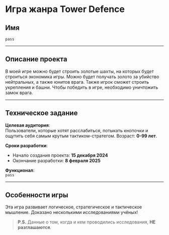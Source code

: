 # Игра жанра Tower Defence  

## Имя  
`pass`

---

## Описание проекта  
В моей игре можно будет строить золотые шахты, на которых будет строиться экономика игры. Можно будет получать золото за убийство нейтральных, а также юнитов врага. Также игрок сможет строить укрепления и башни. Чтобы победить в игре, необходимо уничтожить замок врага.  

---

## Техническое задание  

**Целевая аудитория**:  
Пользователи, которые хотят расслабиться, потыкать кнопочки и ощутить себя самым крутым тактиком-стратегом. Возраст: **0-99 лет**.  

**Сроки разработки**:  
- Начало создания проекта: **15 декабря 2024**  
- Окончание разработки: **8 февраля 2025**  

**Функционал**:  
`pass`  

---

## Особенности игры  
Эта игра развивает логическое, стратегическое и тактическое мышление. Доказано несколькими исследованиями учёных!  

> **P.S.** Данные о том, когда и кем проводились исследования, **НЕ разглашаются**.
